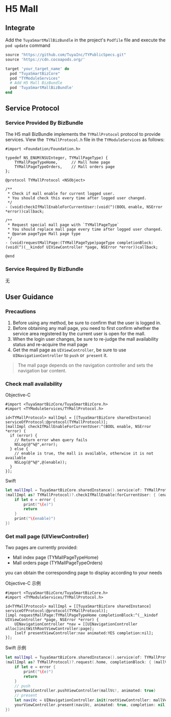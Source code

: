 # H5 Mall

## Integrate

Add the `TuyaSmartMallBizBundle` in the project's `Podfile` file and execute the` pod update` command

```ruby
source "https://github.com/TuyaInc/TYPublicSpecs.git"
source 'https://cdn.cocoapods.org/'

target 'your_target_name' do
  pod "TuyaSmartBizCore"
  pod "TYModuleServices"
  # Add H5 Mall BizBundle
  pod 'TuyaSmartMallBizBundle'
end
```

## Service Protocol

### Service Provided By BizBundle

The H5 mall BizBundle implements the `TYMallProtocol` protocol to provide services. View the` TYMallProtocol.h` file in the `TYModuleServices` as follows:

```oc
#import <Foundation/Foundation.h>

typedef NS_ENUM(NSUInteger, TYMallPageType) {
    TYMallPageTypeHome,      // Mall home page
    TYMallPageTypeOrders,    // Mall orders page
};

@protocol TYMallProtocol <NSObject>

/**
 * Check if mall enable for current logged user.
 * You should check this every time after logged user changed.
 */
- (void)checkIfMallEnableForCurrentUser:(void(^)(BOOL enable, NSError *error))callback;

/**
 * Request special mall page with `TYMallPageType`
 * You should replace mall page every time after logged user changed.
 * @param pageType Mall page type
 */
- (void)requestMallPage:(TYMallPageType)pageType completionBlock:(void(^)(__kindof UIViewController *page, NSError *error))callback;

@end
```

### Service Required By BizBundle
无

## User Guidance

### Precautions

1. Before using any method, be sure to confirm that the user is logged in.
2. Before obtaining any mall page, you need to first confirm whether the service area registered by the current user is open for the mall.
3. When the login user changes, be sure to re-judge the mall availability status and re-acquire the mall page
4. Get the mall page as `UIViewController`, be sure to use` UINavigationController` to `push` or` present` it.

> The mall page depends on the navigation controller and sets the navigation bar content.

### Check mall availability

Objective-C

```oc
#import <TuyaSmartBizCore/TuyaSmartBizCore.h>
#import <TYModuleServices/TYMallProtocol.h>

id<TYMallProtocol> mallImpl = [[TuyaSmartBizCore sharedInstance] serviceOfProtocol:@protocol(TYMallProtocol)];
[mallImpl checkIfMallEnableForCurrentUser:^(BOOL enable, NSError *error) {
  if (error) {
    // Return error when query fails
    NSLog(@"%@",error);
  } else {
    // enable is true, the mall is available, otherwise it is not available
    NSLog(@"%@",@(enable));
  }
}];
```

Swift

```swift
let mallImpl = TuyaSmartBizCore.sharedInstance().service(of: TYMallProtocol.self)
(mallImpl as? TYMallProtocol)?.checkIfMallEnable(forCurrentUser: { (enable, error) in
    if let e = error {
        print("\(e)")
        return
    }
    print("\(enable)")
})
```

### Get mall page (UIViewController)

Two pages are currently provided:
- Mall index page (TYMallPageTypeHome)
- Mall orders page (TYMallPageTypeOrders)

you can obtain the corresponding page to display according to your needs

Objective-C 示例

```oc
#import <TuyaSmartBizCore/TuyaSmartBizCore.h>
#import <TYModuleServices/TYMallProtocol.h>

id<TYMallProtocol> mallImpl = [[TuyaSmartBizCore sharedInstance] serviceOfProtocol:@protocol(TYMallProtocol)];
[impl requestMallPage:TYMallPageTypeHome completionBlock:^(__kindof UIViewController *page, NSError *error) {
    UINavigationController *nav = [[UINavigationController alloc]initWithRootViewController:page];
    [self presentViewController:nav animated:YES completion:nil];
}];
```

Swift 示例

```swift
let mallImpl = TuyaSmartBizCore.sharedInstance().service(of: TYMallProtocol.self)
(mallImpl as? TYMallProtocol)?.request(.home, completionBlock: { (mallVc, error) in
    if let e = error {
        print("\(e)")
        return
    }
    // push
    yourNaviController.pushViewController(mallVc!, animated: true)
    // present
    let naviVc = UINavigationController.init(rootViewController: mallVc!)
    yourViewController.present(naviVc, animated: true, completion: nil)
})
```



